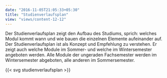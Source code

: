 ```yaml
---
date: "2016-11-05T21:05:33+05:30"
title: "Studienverlaufsplan"
view: "views/content-12-12"
---
```


Der Studienverlaufsplan zeigt den Aufbau des Studiums, sprich: welches Modul kommt wann und wie bauen die einzelnen Elemente aufeinander auf. Der Studienverlaufsplan ist als Konzept und Empfehlung zu verstehen. Er zeigt auch welche Module im Sommer- und welche im Wintersemester angeboten werden. Alle Module der ungeraden Fachsemester werden im Wintersemester abgeboten, alle anderen im Sommersemester.

<!--more-->

{{< svg studienverlaufsplan >}}
